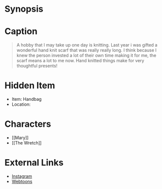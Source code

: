 # Synopsis


# Caption
> A hobby that I may take up one day is knitting. Last year i was gifted a wonderful hand knit scarf that was really really long. I think because I knew the person invested a lot of their own time making it for me, the scarf means a lot to me now. Hand knitted things make for very thoughtful presents!

# Hidden Item
* Item: Handbag
* Location: <strike></strike>

# Characters
* [[Mary]]
* [[The Wretch]]

# External Links
* [Instagram](https://www.instagram.com/p/CNS9U6RjNfz/?igshid=YmMyMTA2M2Y=)
* [Webtoons](https://www.webtoons.com/en/challenge/twistwood-tales/77-the-monster/viewer?title_no=344740&episode_no=83)